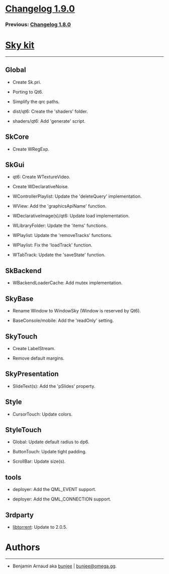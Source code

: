 # [Changelog 1.9.0](http://omega.gg/Sky/changes/1.9.0.html)

### Previous: [Changelog 1.8.0](1.8.0.html)

# [Sky kit](http://omega.gg/Sky)
---

## Global

- Create Sk.pri.

- Porting to Qt6.

- Simplify the qrc paths.

- dist/qt6: Create the 'shaders' folder.

- shaders/qt6: Add 'generate' script.


## SkCore

- Create WRegExp.


## SkGui

- qt6: Create WTextureVideo.

- Create WDeclarativeNoise.

- WControllerPlaylist: Update the 'deleteQuery' implementation.

- WView: Add the 'graphicsApiName' function.

- WDeclarativeImage(s)/qt6: Update load implementation.

- WLibraryFolder: Update the 'items' functions.

- WPlaylist: Update the 'removeTracks' functions.

- WPlaylist: Fix the 'loadTrack' function.

- WTabTrack: Update the 'saveState' function.


## SkBackend

- WBackendLoaderCache: Add mutex implementation.


## SkyBase

- Rename Window to WindowSky (Window is reserved by Qt6).

- BaseConsole/mobile: Add the 'readOnly' setting.


## SkyTouch

- Create LabelStream.

- Remove default margins.


## SkyPresentation

- SlideText(s): Add the 'pSlides' property.


## Style

- CursorTouch: Update colors.


## StyleTouch

- Global: Update default radius to dp6.

- ButtonTouch: Update tight padding.

- ScrollBar: Update size(s).


## tools

- deployer: Add the QML_EVENT support.

- deployer: Add the QML_CONNECTION support.


## 3rdparty

- [libtorrent](http://github.com/arvidn/libtorrent): Update to 2.0.5.


# Authors
---

- Benjamin Arnaud aka [bunjee](http://bunjee.me) | <bunjee@omega.gg>.
